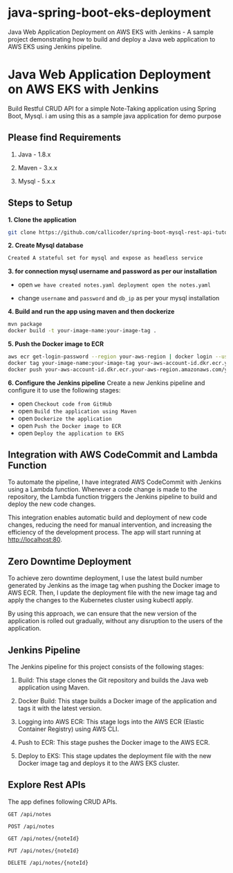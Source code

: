 # java-spring-boot-eks-deployment
Java Web Application Deployment on AWS EKS with Jenkins - A sample project demonstrating how to build and deploy a Java web application to AWS EKS using Jenkins pipeline.

# Java Web Application Deployment on AWS EKS with Jenkins


Build Restful CRUD API for a simple Note-Taking application using Spring Boot, Mysql.
i am using this as a sample java application for demo purpose

## Please find Requirements

1. Java - 1.8.x

2. Maven - 3.x.x

3. Mysql - 5.x.x

## Steps to Setup

**1. Clone the application**

```bash
git clone https://github.com/callicoder/spring-boot-mysql-rest-api-tutorial.git
```

**2. Create Mysql database**
```bash
Created A stateful set for mysql and expose as headless service
```

**3.  for connection mysql username and password as per our installation**

+ open `we have created notes.yaml deployment open the notes.yaml`

+ change `username` and `password` and `db_ip` as per your mysql installation

**4. Build and run the app using maven and then dockerize**

```bash
mvn package
docker build -t your-image-name:your-image-tag .
```

**5.  Push the Docker image to ECR**

```bash
aws ecr get-login-password --region your-aws-region | docker login --username AWS --password-stdin your-aws-account-id.dkr.ecr.your-aws-region.amazonaws.com
docker tag your-image-name:your-image-tag your-aws-account-id.dkr.ecr.your-aws-region.amazonaws.com/your-repository-name:your-image-tag
docker push your-aws-account-id.dkr.ecr.your-aws-region.amazonaws.com/your-repository-name:your-image-tag
```
**6. Configure the Jenkins pipeline**
Create a new Jenkins pipeline and configure it to use the following stages:

+ open `Checkout code from GitHub`
+ open `Build the application using Maven`
+ open `Dockerize the application`
+ open `Push the Docker image to ECR`
+ open `Deploy the application to EKS`

## Integration with AWS CodeCommit and Lambda Function
To automate the pipeline, I have integrated AWS CodeCommit with Jenkins using a Lambda function. Whenever a code change is made to the repository, the Lambda function triggers the Jenkins pipeline to build and deploy the new code changes.

This integration enables automatic build and deployment of new code changes, reducing the need for manual intervention, and increasing the efficiency of the development process.
The app will start running at <http://localhost:80>.

## Zero Downtime Deployment
To achieve zero downtime deployment, I use the latest build number generated by Jenkins as the image tag when pushing the Docker image to AWS ECR. Then, I update the deployment file with the new image tag and apply the changes to the Kubernetes cluster using kubectl apply.

By using this approach, we can ensure that the new version of the application is rolled out gradually, without any disruption to the users of the application.

## Jenkins Pipeline
The Jenkins pipeline for this project consists of the following stages:

1. Build: This stage clones the Git repository and builds the Java web application using Maven.

2. Docker Build: This stage builds a Docker image of the application and tags it with the latest version.

3. Logging into AWS ECR: This stage logs into the AWS ECR (Elastic Container Registry) using AWS CLI.

4. Push to ECR: This stage pushes the Docker image to the AWS ECR.

5. Deploy to EKS: This stage updates the deployment file with the new Docker image tag and deploys it to the AWS EKS cluster.
## Explore Rest APIs

The app defines following CRUD APIs.

    GET /api/notes
    
    POST /api/notes
    
    GET /api/notes/{noteId}
    
    PUT /api/notes/{noteId}
    
    DELETE /api/notes/{noteId}
